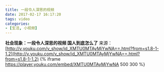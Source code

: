 ```yaml
---
title: 一段令人深思的视频
date: 2017-02-17 16:17:20
tags: video
categories:
- [生活, 小视频]
---
```

**社会现象：一段令人深思的视频 国人到底怎么了**
来源：[http://v.youku.com/v_show/id_XMTU0MTAyMjYwNA==.html?from=s1.8-1-1.2](http://v.youku.com/v_show/id_XMTU0MTAyMjYwNA==.html?from=s1.8-1-1.2)
{% iframe https://player.youku.com/embed/XMTU0MTAyMjYwNA 500 300 %}
